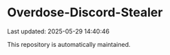 # Overdose-Discord-Stealer

Last updated: 2025-05-29 14:40:46

This repository is automatically maintained.
